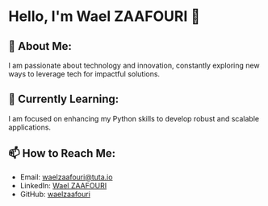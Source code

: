 # Hello, I'm Wael ZAAFOURI 👋

## 👀 About Me:
I am passionate about technology and innovation, constantly exploring new ways to leverage tech for impactful solutions.

## 🌱 Currently Learning:
I am focused on enhancing my Python skills to develop robust and scalable applications.

## 📫 How to Reach Me:
- Email: [waelzaafouri@tuta.io](mailto:waelzaafouri@tuta.io)
- LinkedIn: [Wael ZAAFOURI](https://www.linkedin.com/in/waelzaafouri)
- GitHub: [waelzaafouri](https://github.com/waelzaafouri)

<!---
waelzaafouri/waelzaafouri is a ✨ special ✨ repository because its `README.md` (this file) appears on your GitHub profile.
You can click the Preview link to take a look at your changes.
--->
